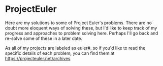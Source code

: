 # ProjectEuler
Here are my solutions to some of Project Euler's problems.  There are no doubt more eloquent ways of solving these, but I'd like to keep track of my progress and approaches to problem solving here.  Perhaps I'll go back and re-solve some of these in a later date.

As all of my projects are labeled as euler#, so if you'd like to read the specific details of each problem, you can find them at https://projecteuler.net/archives
